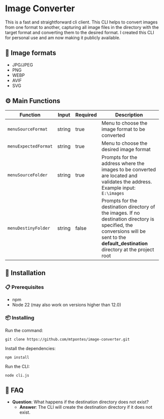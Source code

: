 # Image Converter

This is a fast and straightforward cli client. This CLI helps to convert images from one format to another, capturing all image files in the directory with the target format and converting them to the desired format. I created this CLI for personal use and am now making it publicly available.

## 🔎 Image formats

- JPG/JPEG
- PNG
- WEBP
- AVIF
- SVG

## ⚙️ Main Functions

| Function              | Input  | Required | Description                                                                          |
|-----------------------|--------|----------|--------------------------------------------------------------------------------------|
| `menuSourceFormat`    | string | true     | Menu to choose the image format to be converted                                      |
| `menuExpectedFormat`  | string | true     | Menu to choose the desired image format                                              |
| `menuSourceFolder`    | string | true     | Prompts for the address where the images to be converted are located and validates the address. Example input: `E:\images` |
| `menuDestinyFolder`   | string | false    | Prompts for the destination directory of the images. If no destination directory is specified, the conversions will be sent to the **default_destination** directory at the project root |

## 🚀 Installation

### 📋 Prerequisites

- npm
- Node 22 (may also work on versions higher than 12.0)

### 📦 Installing
Run the command:

    git clone https://github.com/mtpontes/image-converter.git

Install the dependencies:

    npm install

Run the CLI:

    node cli.js

## 🤔  FAQ

- **Question**: What happens if the destination directory does not exist?
    - **Answer**: The CLI will create the destination directory if it does not exist.